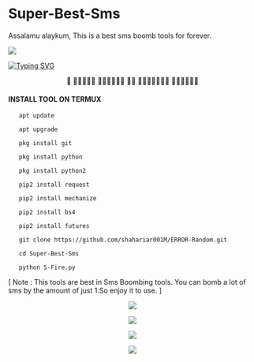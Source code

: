 # Super-Best-Sms
Assalamu alaykum,  This is a best sms boomb tools for forever.

<img src ="https://e.top4top.io/p_2643epl9g0.gif">

[![Typing SVG](https://readme-typing-svg.demolab.com?font=Fira+Code&pause=1000&color=611FF7&width=435&lines=Assalamu+Alaykum%F0%9F%8C%BA;DR4G0N+Super+Best+Sms+Bomb+Tool+ðŸ’€%F0%9F%92%9A;Follow+My+GitHub+and+Facebook+Profile%F0%9F%A5%B0;Thank+You+Everyone%E2%9D%A4%EF%B8%8F)](https://git.io/typing-svg)

<p align="center">
           

</p>
  
#### INSTALL TOOL ON TERMUX

       apt update

       apt upgrade

       pkg install git

       pkg install python

       pkg install python2

       pip2 install request

       pip2 install mechanize

       pip2 install bs4

       pip2 install futures

       git clone https://github.com/shahariar001M/ERROR-Random.git

       cd Super-Best-Sms

       python S-Fire.py

[ Note : This tools are best in Sms Boombing tools. You can bomb a lot of sms by the amount of just 1.So enjoy it to use. ]

<p align="center"><img src="https://h.top4top.io/p_2652cf7nv0.jpg">
<p align="center"><img src="https://i.top4top.io/p_2652lebuh1.jpg">
<p align="center"><img src="https://j.top4top.io/p_2652yoc9b2.jpg">
<p align="center"><img src="https://l.top4top.io/p_265293owv3.jpg">
